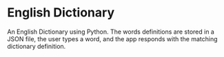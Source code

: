 # English Dictionary
An English Dictionary using Python. The words definitions are stored in a JSON file, the user types a word, and the app responds with the matching dictionary definition.
